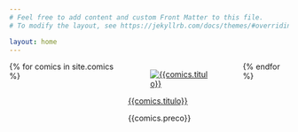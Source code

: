 ```yaml
---
# Feel free to add content and custom Front Matter to this file.
# To modify the layout, see https://jekyllrb.com/docs/themes/#overriding-theme-defaults

layout: home
---
```

<link rel="stylesheet" href="https://cdn.jsdelivr.net/npm/bulma@0.8.0/css/bulma.min.css">
<div class="columns is-gapless is-multiline">
{% for comics in site.comics %}
<div class="column is-half">
<div class="card">
  <div class="card-image">
    <figure class="image is-4by3">
        <a href="{{comics.url}}">
      <img src="{{comics.capa}}" alt="{{comics.titulo}}">
      </a>
    </figure>
  </div>
  <div class="card-content">
    <div class="media">
      <div class="media-content">
        <a href="{{comics.url}}" class="title is-4">{{comics.titulo}}</a>
        <p class="subtitle is-6">{{comics.preco}}</p>
      </div>
    </div>
    <!--<div class="content">
        {{comics.content | markdownify }}
    </div>-->
  </div>
</div>
</div>
{% endfor %}
</div>

